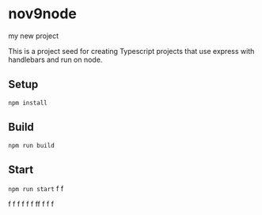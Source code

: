 # nov9node

my new project

This is a project seed for creating Typescript projects that use express with handlebars and run on node.

## Setup

`npm install`

## Build

`npm run build`

## Start

`npm run start`
f
f

f
f
f
f
f
f
ff
f
f
f
